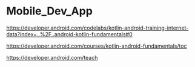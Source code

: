 # Mobile_Dev_App

https://developer.android.com/codelabs/kotlin-android-training-internet-data?index=..%2F..android-kotlin-fundamentals#0

https://developer.android.com/courses/kotlin-android-fundamentals/toc

https://developer.android.com/teach
